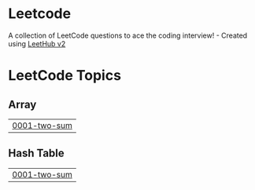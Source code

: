 # Leetcode
A collection of LeetCode questions to ace the coding interview! - Created using [LeetHub v2](https://github.com/arunbhardwaj/LeetHub-2.0)

<!---LeetCode Topics Start-->
# LeetCode Topics
## Array
|  |
| ------- |
| [0001-two-sum](https://github.com/Seon-07/Leetcode/tree/master/0001-two-sum) |
## Hash Table
|  |
| ------- |
| [0001-two-sum](https://github.com/Seon-07/Leetcode/tree/master/0001-two-sum) |
<!---LeetCode Topics End-->